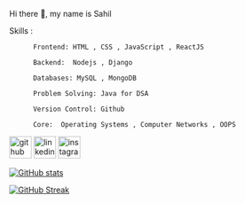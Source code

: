 Hi there 👋, my name is Sahil

Skills :  
          
          Frontend: HTML , CSS , JavaScript , ReactJS

          Backend:  Nodejs , Django

          Databases: MySQL , MongoDB

          Problem Solving: Java for DSA

          Version Control: Github

          Core:  Operating Systems , Computer Networks , OOPS


<a href="https://github.com/Sahil-563"><img src="https://camo.githubusercontent.com/bf4b11af389d1e0caf625c40c274ba71464727c43579e48f512112694888eb62/68747470733a2f2f63646e2e6a7364656c6976722e6e65742f6e706d2f73696d706c652d69636f6e7340332e302e312f69636f6e732f6769746875622e737667" alt="github" height="40" data-canonical-src="https://cdn.jsdelivr.net/npm/simple-icons@3.0.1/icons/github.svg" style="max-width: 100%;"></a>     <a href="https://www.linkedin.com/in/sahil-bharadwaj/" rel="nofollow"><img src="https://camo.githubusercontent.com/28bbd2596707954793abeff9eb24d343c1c78b7bf184b90294b4b190c6097a65/68747470733a2f2f63646e2e6a7364656c6976722e6e65742f6e706d2f73696d706c652d69636f6e7340332e302e312f69636f6e732f6c696e6b6564696e2e737667" alt="linkedin" height="40" data-canonical-src="https://cdn.jsdelivr.net/npm/simple-icons@3.0.1/icons/linkedin.svg" style="max-width: 100%;"></a>    <a href="https://www.instagram.com/sahil___bhardwaj___563/" rel="nofollow"><img src="https://camo.githubusercontent.com/aecaf87326884e8b0466bb799265a13fee7586246ebda3e066cb7fad82a1fd23/68747470733a2f2f63646e2e6a7364656c6976722e6e65742f6e706d2f73696d706c652d69636f6e7340332e302e312f69636f6e732f696e7374616772616d2e737667" alt="instagram" height="40" data-canonical-src="https://cdn.jsdelivr.net/npm/simple-icons@3.0.1/icons/instagram.svg" style="max-width: 100%;"></a>
 



[![GitHub stats](https://github-readme-stats.vercel.app/api?username=Sahil-563)](https://github.com/Sahil-563/github-readme-stats)

[![GitHub Streak](https://github-readme-streak-stats.herokuapp.com?user=Sahil-563&theme=tokyonight_duo)](https://git.io/streak-stats)
